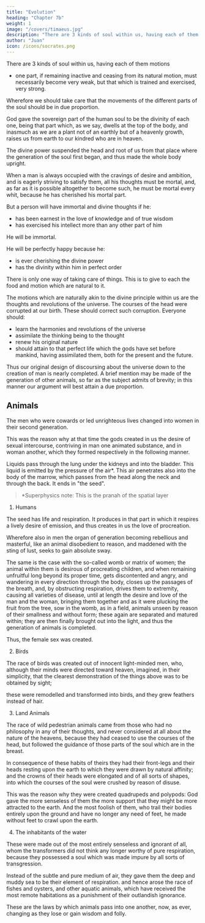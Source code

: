 ```yaml
---
title: "Evolution"
heading: "Chapter 7b"
weight: 1
image: "/covers/timaeus.jpg"
description: "There are 3 kinds of soul within us, having each of them motions"
author: "Juan"
icon: /icons/socrates.png
---
```



There are 3 kinds of soul within us, having each of them motions
- one part, if remaining inactive and ceasing from its natural motion, must necessarily become very weak, but that which is trained and exercised, very strong. 

Wherefore we should take care that the movements of the different parts of the soul should be in due proportion.

God gave the sovereign part of the human soul to be the divinity of each one, being that part which, as we say, dwells at the top of the body, and inasmuch as we are a plant not of an earthly but of a heavenly growth, raises us from earth to our kindred who are in heaven.

The divine power suspended the head and root of us from that place where the generation of the soul first began, and thus made the whole body upright. 

When a man is always occupied with the cravings of desire and ambition, and is eagerly striving to satisfy them, all his thoughts must be mortal, and, as far as it is possible altogether to become such, he must be mortal every whit, because he has cherished his mortal part. 

But a person will have immortal and divine thoughts if he:
- has been earnest in the love of knowledge and of true wisdom
- has exercised his intellect more than any other part of him

He will be immortal.
<!-- m, must , if he attain truth. In so far as human nature is capable of sharing in immortality, he must be . -->

He will be perfectly happy because he:
- is ever cherishing the divine power
- has the divinity within him in perfect order

There is only one way of taking care of things. This is to give to each the food and motion which are natural to it. 

The motions which are naturally akin to the divine principle within us are the thoughts and revolutions of the universe. The courses of the head were corrupted at our birth. These should correct such corruption. Everyone should:
- learn the harmonies and revolutions of the universe
- assimilate the thinking being to the thought
- renew his original nature
- should attain to that perfect life which the gods have set before mankind, having assimilated them, both for the present and the future.

Thus our original design of discoursing about the universe down to the creation of man is nearly completed. A brief mention may be made of the generation of other animals, so far as the subject admits of brevity; in this manner our argument will best attain a due proportion. 


## Animals 

The men who were cowards or led unrighteous lives changed into women in their second generation.

This was the reason why at that time the gods created in us the desire of sexual intercourse, contriving in man one animated substance, and in woman another, which they formed respectively in the following manner. 

Liquids pass through the lung under the kidneys and into the bladder. This liquid is emitted by the pressure of the air*. This air penetrates also into the body of the marrow, which passes from the head along the neck and through the back. It ends in "the seed". 


> *Superphysics note: This is the pranah of the spatial layer


1. Humans

The seed has life and respiration. It produces in that part in which it respires a lively desire of emission, and thus creates in us the love of procreation. 

Wherefore also in men the organ of generation becoming rebellious and masterful, like an animal disobedient to reason, and maddened with the sting of lust, seeks to gain absolute sway. 

The same is the case with the so-called womb or matrix of women; the animal within them is desirous of procreating children, and when remaining unfruitful long beyond its proper time, gets discontented and angry, and wandering in every direction through the body, closes up the passages of the breath, and, by obstructing respiration, drives them to extremity, causing all varieties of disease, until at length the desire and love of the man and the woman, bringing them together and as it were plucking the fruit from the tree, sow in the womb, as in a field, animals unseen by reason of their smallness and without form; these again are separated and matured within; they are then finally brought out into the light, and thus the generation of animals is completed.

Thus, the female sex was created. 

2. Birds

The race of birds was created out of innocent light-minded men, who, although their minds were directed toward heaven, imagined, in their simplicity, that the clearest demonstration of the things above was to be obtained by sight; 

these were remodelled and transformed into birds, and they grew feathers instead of hair. 

3. Land Animals

The race of wild pedestrian animals came from those who had no philosophy in any of their thoughts, and never considered at all about the nature of the heavens, because they had ceased to use the courses of the head, but followed the guidance of those parts of the soul which are in the breast. 

In consequence of these habits of theirs they had their front-legs and their heads resting upon the earth to which they were drawn by natural affinity; and the crowns of their heads were elongated and of all sorts of shapes, into which the courses of the soul were crushed by reason of disuse. 


This was the reason why they were created quadrupeds and polypods: God gave the more senseless of them the more support that they might be more attracted to the earth. And the most foolish of them, who trail their bodies entirely upon the ground and have no longer any need of feet, he made without feet to crawl upon the earth. 

4. The inhabitants of the water

These were made out of the most entirely senseless and ignorant of all, whom the transformers did not think any longer worthy of pure respiration, because they possessed a soul which was made impure by all sorts of transgression. 

Instead of the subtle and pure medium of air, they gave them the deep and muddy sea to be their element of respiration.  and hence arose the race of fishes and oysters, and other aquatic animals, which have received the most remote habitations as a punishment of their outlandish ignorance. 

These are the laws by which animals pass into one another, now, as ever, changing as they lose or gain wisdom and folly.

<!-- We may now say that our discourse about the nature of the universe has an end. The world has received animals, mortal and immortal, and is fulfilled with them, and has become a visible animal containing the visible—the sensible God who is the image of the intellectual, the greatest, best, fairest, most perfect—the one only-begotten heaven.

 -->